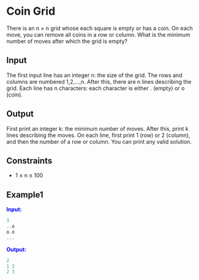# Coin Grid 

There is an n &times; n grid whose each square is empty or has a coin. On each move, you can remove all coins in a row or column.
What is the minimum number of moves after which the grid is empty?

## Input

The first input line has an integer n: the size of the grid. The rows and columns are numbered 1,2,&hellip;,n.
After this, there are n lines describing the grid. Each line has n characters: each character is either . (empty) or o (coin).

## Output

First print an integer k: the minimum number of moves. After this, print k lines describing the moves.
On each line, first print 1 (row) or 2 (column), and then the number of a row or column. You can print any valid solution.  

## Constraints

* 1 &le; n &le; 100

## Example1
<font color="blue">**Input:**</font>
```c++
3
..o
o.o
...
```
<font color="blue">**Output:**</font>
```c++
2
1 2
2 3
```   
